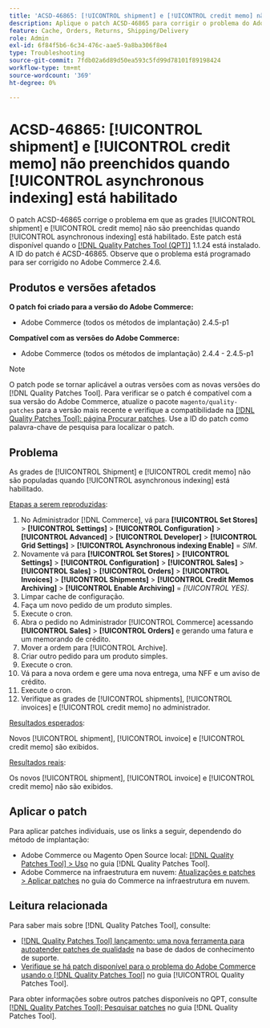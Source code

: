 ```yaml
---
title: 'ACSD-46865: [!UICONTROL shipment] e [!UICONTROL credit memo] não preenchidos quando [!UICONTROL asynchronous indexing] está habilitado'
description: Aplique o patch ACSD-46865 para corrigir o problema do Adobe Commerce em que as grades [!UICONTROL shipment] e [!UICONTROL credit memo] não são populadas quando [!UICONTROL asynchronous indexing] está habilitado.
feature: Cache, Orders, Returns, Shipping/Delivery
role: Admin
exl-id: 6f84f5b6-6c34-476c-aae5-9a8ba306f8e4
type: Troubleshooting
source-git-commit: 7fdb02a6d89d50ea593c5fd99d78101f89198424
workflow-type: tm+mt
source-wordcount: '369'
ht-degree: 0%

---
```


# ACSD-46865: [!UICONTROL shipment] e [!UICONTROL credit memo] não preenchidos quando [!UICONTROL asynchronous indexing] está habilitado

O patch ACSD-46865 corrige o problema em que as grades [!UICONTROL shipment] e [!UICONTROL credit memo] não são preenchidas quando [!UICONTROL asynchronous indexing] está habilitado. Este patch está disponível quando o [[!DNL Quality Patches Tool (QPT)]](https://experienceleague.adobe.com/en/docs/commerce-operations/tools/quality-patches-tool/quality-patches-tool-to-self-serve-quality-patches) 1.1.24 está instalado. A ID do patch é ACSD-46865. Observe que o problema está programado para ser corrigido no Adobe Commerce 2.4.6.

## Produtos e versões afetados

**O patch foi criado para a versão do Adobe Commerce:**

* Adobe Commerce (todos os métodos de implantação) 2.4.5-p1

**Compatível com as versões do Adobe Commerce:**

* Adobe Commerce (todos os métodos de implantação) 2.4.4 - 2.4.5-p1

>[!NOTE]
>
>O patch pode se tornar aplicável a outras versões com as novas versões do [!DNL Quality Patches Tool]. Para verificar se o patch é compatível com a sua versão do Adobe Commerce, atualize o pacote `magento/quality-patches` para a versão mais recente e verifique a compatibilidade na [[!DNL Quality Patches Tool]: página Procurar patches](https://experienceleague.adobe.com/tools/commerce-quality-patches/index.html). Use a ID do patch como palavra-chave de pesquisa para localizar o patch.

## Problema

As grades de [!UICONTROL Shipment] e [!UICONTROL credit memo] não são populadas quando [!UICONTROL asynchronous indexing] está habilitado.

<u>Etapas a serem reproduzidas</u>:

1. No Administrador [!DNL Commerce], vá para **[!UICONTROL Set Stores]** > **[!UICONTROL Settings]** > **[!UICONTROL Configuration]** > **[!UICONTROL Advanced]** > **[!UICONTROL Developer]** > **[!UICONTROL Grid Settings]** > **[!UICONTROL Asynchronous indexing Enable]** = *SIM*.
2. Novamente vá para **[!UICONTROL Set Stores]** > **[!UICONTROL Settings]** > **[!UICONTROL Configuration]** > **[!UICONTROL Sales]** > **[!UICONTROL Sales]** > **[!UICONTROL Orders]** > **[!UICONTROL Invoices]** > **[!UICONTROL Shipments]** > **[!UICONTROL Credit Memos Archiving]** > **[!UICONTROL Enable Archiving]** = *[!UICONTROL YES]*.
3. Limpar cache de configuração.
4. Faça um novo pedido de um produto simples.
5. Execute o cron.
6. Abra o pedido no Administrador [!UICONTROL Commerce] acessando **[!UICONTROL Sales]** > **[!UICONTROL Orders]** e gerando uma fatura e um memorando de crédito.
7. Mover a ordem para [!UICONTROL Archive].
8. Criar outro pedido para um produto simples.
9. Execute o cron.
10. Vá para a nova ordem e gere uma nova entrega, uma NFF e um aviso de crédito.
11. Execute o cron.
12. Verifique as grades de [!UICONTROL shipments], [!UICONTROL invoices] e [!UICONTROL credit memo] no administrador.

<u>Resultados esperados</u>:

Novos [!UICONTROL shipment], [!UICONTROL invoice] e [!UICONTROL credit memo] são exibidos.

<u>Resultados reais</u>:

Os novos [!UICONTROL shipment], [!UICONTROL invoice] e [!UICONTROL credit memo] não são exibidos.

## Aplicar o patch

Para aplicar patches individuais, use os links a seguir, dependendo do método de implantação:

* Adobe Commerce ou Magento Open Source local: [[!DNL Quality Patches Tool] > Uso](/help/tools/quality-patches-tool/usage.md) no guia [!DNL Quality Patches Tool].
* Adobe Commerce na infraestrutura em nuvem: [Atualizações e patches > Aplicar patches](https://experienceleague.adobe.com/docs/commerce-cloud-service/user-guide/develop/upgrade/apply-patches.html) no guia do Commerce na infraestrutura em nuvem.

## Leitura relacionada

Para saber mais sobre [!DNL Quality Patches Tool], consulte:

* [[!DNL Quality Patches Tool] lançamento: uma nova ferramenta para autoatender patches de qualidade](https://experienceleague.adobe.com/en/docs/commerce-operations/tools/quality-patches-tool/quality-patches-tool-to-self-serve-quality-patches) na base de dados de conhecimento de suporte.
* [Verifique se há patch disponível para o problema do Adobe Commerce usando o  [!DNL Quality Patches Tool]](/help/tools/quality-patches-tool/patches-available-in-qpt/check-patch-for-magento-issue-with-magento-quality-patches.md) no guia [!UICONTROL Quality Patches Tool].


Para obter informações sobre outros patches disponíveis no QPT, consulte [[!DNL Quality Patches Tool]: Pesquisar patches](https://experienceleague.adobe.com/tools/commerce-quality-patches/index.html) no guia [!DNL Quality Patches Tool].
